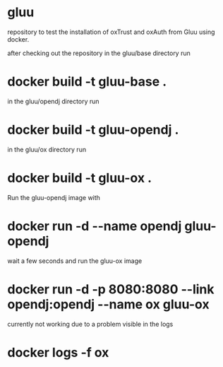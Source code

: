 gluu
====

repository to test the installation of oxTrust and oxAuth from Gluu using docker.

after checking out the repository in the gluu/base directory run

# docker build -t gluu-base .

in the gluu/opendj directory run

# docker build -t gluu-opendj .

in the gluu/ox directory run

# docker build -t gluu-ox .

Run the gluu-opendj image with 

# docker run -d --name opendj gluu-opendj

wait a few seconds and run the gluu-ox image

# docker run -d -p 8080:8080 --link opendj:opendj --name ox gluu-ox

currently not working due to a problem visible in the logs

# docker logs -f ox
